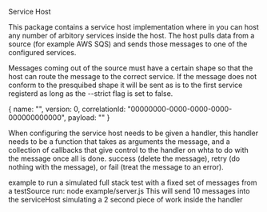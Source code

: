 Service Host

This package contains a service host implementation where in you can host any number of arbitory services inside the host.
The host pulls data from a source (for example AWS SQS) and sends those messages to one of the configured services.

Messages coming out of the source must have a certain shape so that the host can route the message to the correct service.
If the message does not conform to the presquibed shape it will be sent as is to the first service registerd as long as
the --strict flag is set to false.

{
  name: "",
  version: 0,
  correlationId: "00000000-0000-0000-0000-000000000000",
  payload: ""
}

When configuring the service host needs to be given a handler, this handler needs to be a function that takes as arguments
the message, and a collection of callbacks that give control to the handler on whta to do with the message once all is done.
success (delete the message), retry (do nothing with the message), or fail (treat the message to an error).

example
to run a simulated full stack test with a fixed set of messages from a testSource run:
node example/server.js
This will send 10 messages into the serviceHost simulating a 2 second piece of work inside the handler
